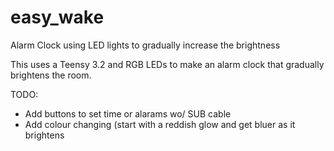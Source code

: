 # easy_wake
Alarm Clock using LED lights to gradually increase the brightness

This uses a Teensy 3.2 and RGB LEDs to make an alarm clock that gradually brightens the room.

TODO:
- Add buttons to set time or alarams wo/ SUB cable
- Add colour changing (start with a reddish glow and get bluer as it brightens
